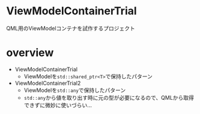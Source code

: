 # ViewModelContainerTrial

QML用のViewModelコンテナを試作するプロジェクト

# overview

- ViewModelContainerTrial
    - ViewModelを`std::shared_ptr<T>`で保持したパターン
- ViewModelContainerTrial2
    - ViewModelを`std::any`で保持したパターン
    - `std::any`から値を取り出す時に元の型が必要になるので、QMLから取得できずに微妙に使いづらい...
